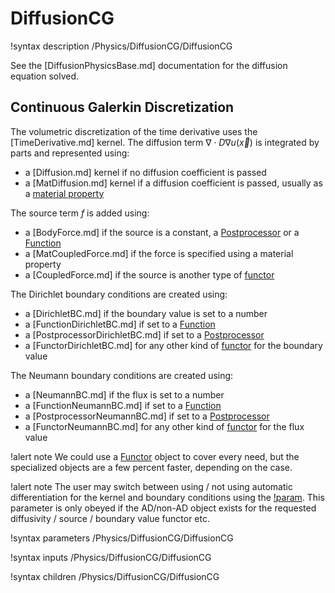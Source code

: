 # DiffusionCG

!syntax description /Physics/DiffusionCG/DiffusionCG

See the [DiffusionPhysicsBase.md] documentation for the diffusion equation solved.

## Continuous Galerkin Discretization

The volumetric discretization of the time derivative uses the [TimeDerivative.md] kernel.
The diffusion term $\nabla \cdot D \nabla u(\vec{x})$ is integrated by parts and represented using:
- a [Diffusion.md] kernel if no diffusion coefficient is passed
- a [MatDiffusion.md] kernel if a diffusion coefficient is passed, usually as a [material property](syntax/Materials/index.md)


The source term $f$ is added using:
- a [BodyForce.md] if the source is a constant, a [Postprocessor](syntax/Postprocessors/index.md) or a [Function](syntax/Functions/index.md)
- a [MatCoupledForce.md] if the force is specified using a material property
- a [CoupledForce.md] if the source is another type of [functor](syntax/Functors/index.md)


The Dirichlet boundary conditions are created using:
- a [DirichletBC.md] if the boundary value is set to a number
- a [FunctionDirichletBC.md] if set to a [Function](syntax/Functions/index.md)
- a [PostprocessorDirichletBC.md] if set to a [Postprocessor](syntax/Postprocessors/index.md)
- a [FunctorDirichletBC.md] for any other kind of [functor](syntax/Functors/index.md) for the boundary value


The Neumann boundary conditions are created using:
- a [NeumannBC.md] if the flux is set to a number
- a [FunctionNeumannBC.md] if set to a [Function](syntax/Functions/index.md)
- a [PostprocessorNeumannBC.md] if set to a [Postprocessor](syntax/Postprocessors/index.md)
- a [FunctorNeumannBC.md] for any other kind of [functor](syntax/Functors/index.md) for the flux value


!alert note
We could use a [Functor](syntax/Functors/index.md) object to cover every need, but the specialized objects
are a few percent faster, depending on the case.

!alert note
The user may switch between using / not using automatic differentiation for the kernel and boundary
conditions using the [!param](/Physics/DiffusionCG/automatic_differentiation). This parameter is only
obeyed if the AD/non-AD object exists for the requested diffusivity / source / boundary value functor etc.


!syntax parameters /Physics/DiffusionCG/DiffusionCG

!syntax inputs /Physics/DiffusionCG/DiffusionCG

!syntax children /Physics/DiffusionCG/DiffusionCG
